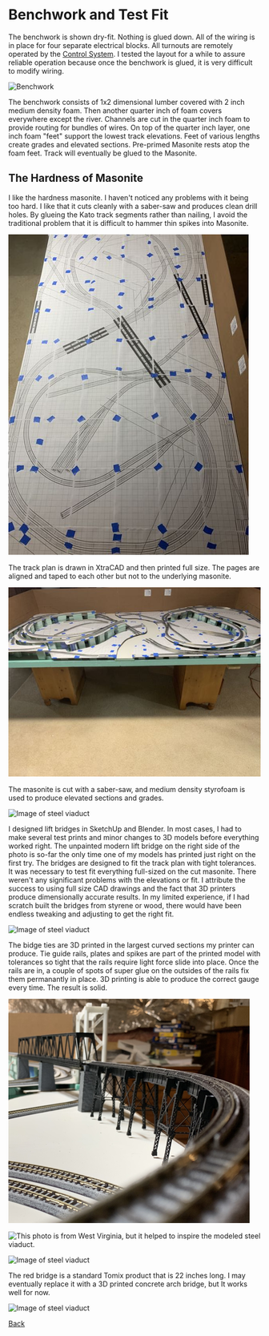 # Benchwork and Test Fit
The benchwork is shown dry-fit. Nothing is glued down. All of the wiring is in place for four separate electrical blocks. All turnouts are remotely operated by the [Control System](../controls/Control.md). I tested the layout for a while to assure reliable operation because once the benchwork is glued, it is very difficult to modify wiring.

![Benchwork](benchwork/IMG_0104.png)

The benchwork consists of 1x2 dimensional lumber covered with 2 inch medium density foam. Then another quarter inch of foam covers everywhere except the river. Channels are cut in the quarter inch foam to provide routing for bundles of wires. On top of the quarter inch layer, one inch foam "feet" support the lowest track elevations. Feet of various lengths create grades and elevated sections. Pre-primed Masonite rests atop the foam feet. Track will eventually be glued to the Masonite.

## The Hardness of Masonite
I like the hardness masonite. I haven't noticed any problems with it being too hard. I like that it cuts cleanly with a saber-saw and produces clean drill holes. By glueing the Kato track segments rather than nailing, I avoid the traditional problem that it is difficult to hammer thin spikes into Masonite.

![Image of steel viaduct](TransferFullSizePlan.jpg)

The track plan is drawn in XtraCAD and then printed full size. The pages are aligned and taped to each other but not to the underlying masonite.

![Image of steel viaduct](TransferTrackPlanWithElevations.jpg)

The masonite is cut with a saber-saw, and medium density styrofoam is used to produce elevated sections and grades.

![Image of steel viaduct](IMG_0102.png)

I designed lift bridges in SketchUp and Blender. In most cases, I had to make several test prints and minor changes to 3D models before everything worked right. The unpainted modern lift bridge on the right side of the photo is so-far the only time one of my models has printed just right on the first try. The bridges are designed to fit the track plan with tight tolerances. It was necessary to test fit everything full-sized on the cut masonite. There weren't any significant problems with the elevations or fit. I attribute the success to using full size CAD drawings and the fact that 3D printers produce dimensionally accurate results. In my limited experience, if I had scratch built the bridges from styrene or wood, there would have been endless tweaking and adjusting to get the right fit.

![Image of steel viaduct](IMG_0105.png)

The bidge ties are 3D printed in the largest curved sections my printer can produce.  Tie guide rails, plates and spikes are part of the printed model with tolerances so tight that the rails require light force slide into place. Once the rails are in, a couple of spots of super glue on the outsides of the rails fix them permanantly in place. 3D printing is able to produce the correct gauge every time. The result is solid. 

![Image of steel viaduct](IMG_0110.png)

![This photo is from West Virginia, but it helped to inspire the modeled steel viaduct.](https://cdn.onlyinyourstate.com/wp-content/uploads/2016/07/bridge-history-700x537.jpg)

![Image of steel viaduct](IMG_0112.png)

The red bridge is a standard Tomix product that is 22 inches long. I may eventually replace it with a 3D printed concrete arch bridge, but It works well for now.

![Image of steel viaduct](IMG_0114.png)


[Back](https://nscale4by8.github.io/nscale4x8/)
